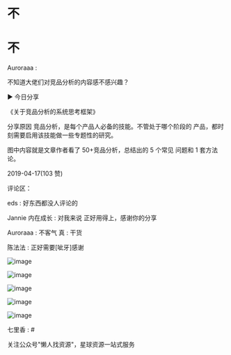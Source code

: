 # 不

# 不

Auroraaa :

不知道大佬们对竞品分析的内容感不感兴趣？

▶ 今日分享

《关于竞品分析的系统思考框架》

分享原因 竞品分析，是每个产品人必备的技能。不管处于哪个阶段的 产品，都时刻需要启用该技能做一些专题性的研究。

图中内容就是文章作者看了 50+竞品分析，总结出的 5 个常见 问题和 1 套方法论。

2019-04-17(103 赞)

评论区：

eds : 好东西都没人评论的

Jannie 内在成长 : 对我来说 正好用得上，感谢你的分享

Auroraaa : 不客气 真 : 干货

陈法法 : 正好需要[呲牙]感谢

![image](img/Image_110.png)

![image](img/Image_111.png)

![image](img/Image_112.png)

![image](img/Image_113.png)

![image](img/Image_114.png)

七里香 : #

关注公众号"懒人找资源"，星球资源一站式服务

# #